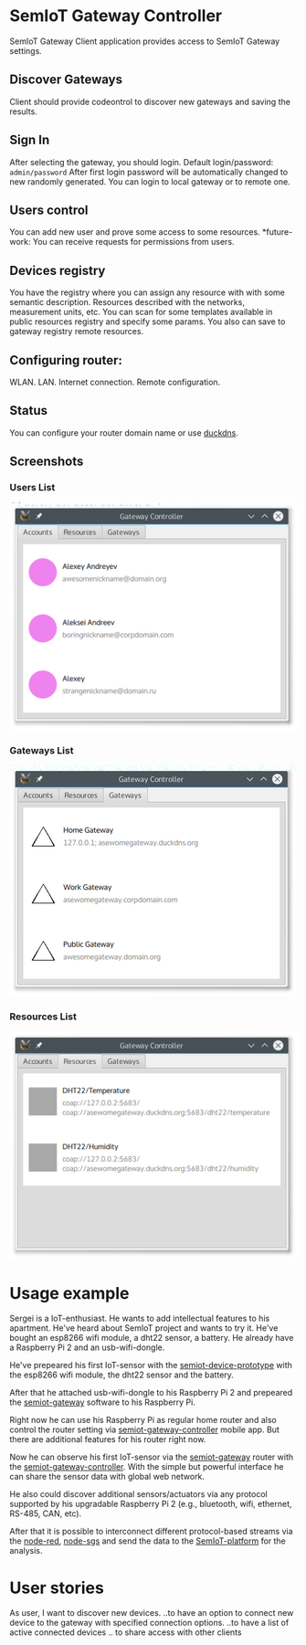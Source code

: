 # SemIoT Gateway Controller

SemIoT Gateway Client application provides access to SemIoT Gateway settings.

## Discover Gateways

Client should provide codeontrol to discover new gateways and saving the results.

## Sign In

After selecting the gateway, you should login.
Default login/password:
`admin/password`
After first login password will be automatically changed to new randomly generated.
You can login to local gateway or to remote one.

## Users control
You can add new user and prove some access to some resources.
*future-work: You can receive requests for permissions from users.

## Devices registry
You have the registry where you can assign any resource with with some semantic description.
Resources described with the networks, measurement units, etc.
You can scan for some templates available in public resources registry and specify some params.
You also can save to gateway registry remote resources.

## Configuring router:
WLAN.
LAN.
Internet connection.
Remote configuration.

## Status
You can configure your router domain name or use [duckdns](http://duckdns.org/).

## Screenshots
### Users List
![UsersList](https://github.com/semiotproject/semiot-gateway-controller/raw/master/shots/accounts_page_shot.png)
### Gateways List
![GatewaysList](https://github.com/semiotproject/semiot-gateway-controller/raw/master/shots/gateways_page_shot.png)
### Resources List
![ResourcesList](https://github.com/semiotproject/semiot-gateway-controller/blob/master/shots/resources_page_shot.png)

# Usage example

Sergei is a IoT-enthusiast. He wants to add intellectual features to his apartment.
He've heard about SemIoT project and wants to try it.
He've bought an esp8266 wifi module, a dht22 sensor, a battery. He already have a Raspberry Pi 2 and an usb-wifi-dongle.

He've prepeared his first IoT-sensor with the [semiot-device-prototype](https://github.com/semiotproject/semiot-device-prototype) with the esp8266 wifi module, the dht22 sensor and the battery.

After that he attached usb-wifi-dongle to his Raspberry Pi 2 and prepeared the [semiot-gateway](https://github.com/semiotproject/semiot-gateway) software to his Raspberry Pi.

Right now he can use his Raspberry Pi as regular home router and also control the router setting via [semiot-gateway-controller](https://github.com/semiotproject/semiot-gateway) mobile app.
But there are additional features for his router right now.

Now he can observe his first IoT-sensor via the [semiot-gateway](https://github.com/semiotproject/semiot-gateway) router with the [semiot-gateway-controller](https://github.com/semiotproject/semiot-gateway). With the simple but powerful interface he can share the sensor data with global web network.

He also could discover additional sensors/actuators via any protocol supported by his upgradable Raspberry Pi 2 (e.g., bluetooth, wifi, ethernet, RS-485, CAN, etc).

After that it is possible to interconnect different protocol-based streams via the [node-red](https://github.com/node-red/node-red), [node-sgs](https://github.com/chheplo/node-sgs) and send the data to the [SemIoT-platform](https://github.com/semiotproject/semiot-platform) for the analysis.


# User stories

As user, I want to discover new devices.
  ..to have an option to connect new device to the gateway with specified connection options.
  ..to have a list of active connected devices
  .. to share access with other clients